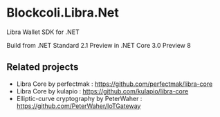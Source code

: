 # Blockcoli.Libra.Net
Libra Wallet SDK for .NET

Build from .NET Standard 2.1 Preview in .NET Core 3.0 Preview 8

Related projects
----------------

- Libra Core by perfectmak : https://github.com/perfectmak/libra-core
- Libra Core by kulapio : https://github.com/kulapio/libra-core
- Elliptic-curve cryptography by PeterWaher : https://github.com/PeterWaher/IoTGateway